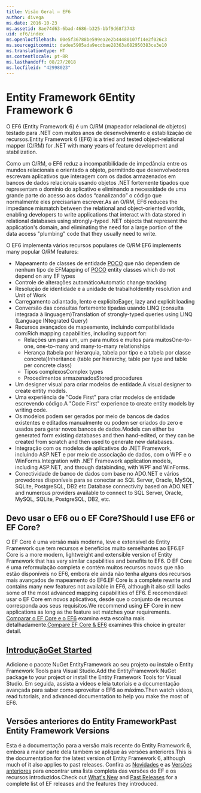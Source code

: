 ```yaml
---
title: Visão Geral – EF6
author: divega
ms.date: 2016-10-23
ms.assetid: 8ae74d63-6bad-4686-b325-bbf9d68f3743
uid: ef6/index
ms.openlocfilehash: 00e5f36788be599ea2e2b44480107f14e2f026c3
ms.sourcegitcommit: dadee5905ada9ecdbae28363a682950383ce3e10
ms.translationtype: HT
ms.contentlocale: pt-BR
ms.lasthandoff: 08/27/2018
ms.locfileid: "42998023"
---
```

# <a name="entity-framework-6"></a><span data-ttu-id="0c1b0-102">Entity Framework 6</span><span class="sxs-lookup"><span data-stu-id="0c1b0-102">Entity Framework 6</span></span>
<span data-ttu-id="0c1b0-103">O EF6 (Entity Framework 6) é um O/RM (mapeador relacional de objetos) testado para .NET com muitos anos de desenvolvimento e estabilização de recursos.</span><span class="sxs-lookup"><span data-stu-id="0c1b0-103">Entity Framework 6 (EF6) is a tried and tested object-relational mapper (O/RM) for .NET with many years of feature development and stabilization.</span></span>

<span data-ttu-id="0c1b0-104">Como um O/RM, o EF6 reduz a incompatibilidade de impedância entre os mundos relacionais e orientado a objeto, permitindo que desenvolvedores escrevam aplicativos que interagem com os dados armazenados em bancos de dados relacionais usando objetos .NET fortemente tipados que representam o domínio do aplicativo e eliminando a necessidade de uma grande parte do acesso aos dados “canalizando” o código que normalmente eles precisariam escrever.</span><span class="sxs-lookup"><span data-stu-id="0c1b0-104">As an O/RM, EF6 reduces the impedance mismatch between the relational and object-oriented worlds, enabling developers to write applications that interact with data stored in relational databases using strongly-typed .NET objects that represent the application's domain, and eliminating the need for a large portion of the data access "plumbing" code that they usually need to write.</span></span>

<span data-ttu-id="0c1b0-105">O EF6 implementa vários recursos populares de O/RM:</span><span class="sxs-lookup"><span data-stu-id="0c1b0-105">EF6 implements many popular O/RM features:</span></span>
- <span data-ttu-id="0c1b0-106">Mapeamento de classes de entidade [POCO](~/ef6/resources/glossary.md#poco) que não dependem de nenhum tipo de EF</span><span class="sxs-lookup"><span data-stu-id="0c1b0-106">Mapping of [POCO](~/ef6/resources/glossary.md#poco) entity classes which do not depend on any EF types</span></span>
- <span data-ttu-id="0c1b0-107">Controle de alterações automático</span><span class="sxs-lookup"><span data-stu-id="0c1b0-107">Automatic change tracking</span></span>
- <span data-ttu-id="0c1b0-108">Resolução de identidade e a unidade de trabalho</span><span class="sxs-lookup"><span data-stu-id="0c1b0-108">Identity resolution and Unit of Work</span></span>
- <span data-ttu-id="0c1b0-109">Carregamento adiantado, lento e explícito</span><span class="sxs-lookup"><span data-stu-id="0c1b0-109">Eager, lazy and explicit loading</span></span>
- <span data-ttu-id="0c1b0-110">Conversão das consultas fortemente tipadas usando LINQ (consulta integrada à linguagem)</span><span class="sxs-lookup"><span data-stu-id="0c1b0-110">Translation of strongly-typed queries using LINQ (Language INtegrated Query)</span></span>
- <span data-ttu-id="0c1b0-111">Recursos avançados de mapeamento, incluindo compatibilidade com:</span><span class="sxs-lookup"><span data-stu-id="0c1b0-111">Rich mapping capabilities, including support for:</span></span>
  - <span data-ttu-id="0c1b0-112">Relações um para um, um para muitos e muitos para muitos</span><span class="sxs-lookup"><span data-stu-id="0c1b0-112">One-to-one, one-to-many and many-to-many relationships</span></span>
  - <span data-ttu-id="0c1b0-113">Herança (tabela por hierarquia, tabela por tipo e a tabela por classe concreta)</span><span class="sxs-lookup"><span data-stu-id="0c1b0-113">Inheritance (table per hierarchy, table per type and table per concrete class)</span></span>
  - <span data-ttu-id="0c1b0-114">Tipos complexos</span><span class="sxs-lookup"><span data-stu-id="0c1b0-114">Complex types</span></span>
  - <span data-ttu-id="0c1b0-115">Procedimentos armazenados</span><span class="sxs-lookup"><span data-stu-id="0c1b0-115">Stored procedures</span></span>
- <span data-ttu-id="0c1b0-116">Um designer visual para criar modelos de entidade.</span><span class="sxs-lookup"><span data-stu-id="0c1b0-116">A visual designer to create entity models.</span></span>
- <span data-ttu-id="0c1b0-117">Uma experiência de "Code First" para criar modelos de entidade escrevendo código.</span><span class="sxs-lookup"><span data-stu-id="0c1b0-117">A "Code First" experience to create entity models by writing code.</span></span>
- <span data-ttu-id="0c1b0-118">Os modelos podem ser gerados por meio de bancos de dados existentes e editados manualmente ou podem ser criados do zero e usados para gerar novos bancos de dados.</span><span class="sxs-lookup"><span data-stu-id="0c1b0-118">Models can either be generated form existing databases and then hand-edited, or they can be created from scratch and then used to generate new databases.</span></span>
- <span data-ttu-id="0c1b0-119">Integração com os modelos de aplicativos do .NET Framework, incluindo ASP.NET e por meio de associação de dados, com o WPF e o WinForms.</span><span class="sxs-lookup"><span data-stu-id="0c1b0-119">Integration with .NET Framework application models, including ASP.NET, and through databinding, with WPF and WinForms.</span></span>
- <span data-ttu-id="0c1b0-120">Conectividade de banco de dados com base no ADO.NET e vários provedores disponíveis para se conectar ao SQL Server, Oracle, MySQL, SQLite, PostgreSQL, DB2 etc.</span><span class="sxs-lookup"><span data-stu-id="0c1b0-120">Database connectivity based on ADO.NET and numerous providers available to connect to SQL Server, Oracle, MySQL, SQLite, PostgreSQL, DB2, etc.</span></span>

## <a name="should-i-use-ef6-or-ef-core"></a><span data-ttu-id="0c1b0-121">Devo usar o EF6 ou o EF Core?</span><span class="sxs-lookup"><span data-stu-id="0c1b0-121">Should I use EF6 or EF Core?</span></span>

<span data-ttu-id="0c1b0-122">O EF Core é uma versão mais moderna, leve e extensível do Entity Framework que tem recursos e benefícios muito semelhantes ao EF6.</span><span class="sxs-lookup"><span data-stu-id="0c1b0-122">EF Core is a more modern, lightweight and extensible version of Entity Framework that has very similar capabilities and benefits to EF6.</span></span>
<span data-ttu-id="0c1b0-123">O EF Core é uma reformulação completa e contém muitos recursos novos que não estão disponíveis no EF6, embora ele ainda não tenha alguns dos recursos mais avançados de mapeamento do EF6.</span><span class="sxs-lookup"><span data-stu-id="0c1b0-123">EF Core is a complete rewrite and contains many new features not available in EF6, although it also still lacks some of the most advanced mapping capabilities of EF6.</span></span>
<span data-ttu-id="0c1b0-124">É recomendável usar o EF Core em novos aplicativos, desde que o conjunto de recursos corresponda aos seus requisitos.</span><span class="sxs-lookup"><span data-stu-id="0c1b0-124">We recommend using EF Core in new applications as long as the feature set matches your requirements.</span></span>
<span data-ttu-id="0c1b0-125">[Comparar o EF Core e o EF6](xref:efcore-and-ef6/index) examina esta escolha mais detalhadamente.</span><span class="sxs-lookup"><span data-stu-id="0c1b0-125">[Compare EF Core & EF6](xref:efcore-and-ef6/index) examines this choice in greater detail.</span></span>

## <a name="get-startedef6get-startedmd"></a>[<span data-ttu-id="0c1b0-126">Introdução</span><span class="sxs-lookup"><span data-stu-id="0c1b0-126">Get Started</span></span>](~/ef6/get-started.md)

<span data-ttu-id="0c1b0-127">Adicione o pacote NuGet EntityFramework ao seu projeto ou instale o Entity Framework Tools para Visual Studio.</span><span class="sxs-lookup"><span data-stu-id="0c1b0-127">Add the EntityFramework NuGet package to your project or install the Entity Framework Tools for Visual Studio.</span></span> <span data-ttu-id="0c1b0-128">Em seguida, assista a vídeos e leia tutoriais e a documentação avançada para saber como aproveitar o EF6 ao máximo.</span><span class="sxs-lookup"><span data-stu-id="0c1b0-128">Then watch videos, read tutorials, and advanced documentation to help you make the most of EF6.</span></span>

## <a name="past-entity-framework-versions"></a><span data-ttu-id="0c1b0-129">Versões anteriores do Entity Framework</span><span class="sxs-lookup"><span data-stu-id="0c1b0-129">Past Entity Framework Versions</span></span>

<span data-ttu-id="0c1b0-130">Esta é a documentação para a versão mais recente do Entity Framework 6, embora a maior parte dela também se aplique às versões anteriores.</span><span class="sxs-lookup"><span data-stu-id="0c1b0-130">This is the documentation for the latest version of Entity Framework 6, although much of it also applies to past releases.</span></span>
<span data-ttu-id="0c1b0-131">Confira as [Novidades](~/ef6/what-is-new/index.md) e as [Versões anteriores](~/ef6/what-is-new/past-releases.md) para encontrar uma lista completa das versões do EF e os recursos introduzidos.</span><span class="sxs-lookup"><span data-stu-id="0c1b0-131">Check out [What's New](~/ef6/what-is-new/index.md) and [Past Releases](~/ef6/what-is-new/past-releases.md) for a complete list of EF releases and the features they introduced.</span></span>
